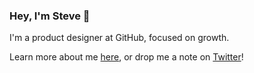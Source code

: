 ### Hey, I'm Steve 👋

I'm a product designer at GitHub, focused on growth.

Learn more about me [here](https://www.stevehay.es), or drop me a note on [Twitter](https://www.twitter.com/stvehayes)!
